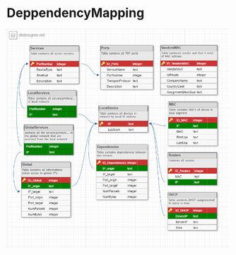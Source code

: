 # DeppendencyMapping

![Database proposal](https://github.com/koumajos/DeppendencyMapping/blob/master/navrh_databaze.png)
